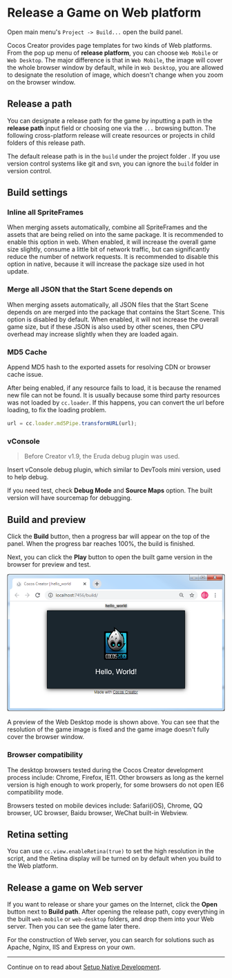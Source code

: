 # Release a Game on Web platform

Open main menu's `Project -> Build...` open the build panel.

Cocos Creator provides page templates for two kinds of Web platforms. From the pop up menu of **release platform**, you can choose `Web Mobile` or `Web Desktop`. The major difference is that in `Web Mobile`, the image will cover the whole browser window by default, while in `Web Desktop`, you are allowed to designate the resolution of image, which doesn't change when you zoom on the browser window.

## Release a path

You can designate a release path for the game by inputting a path in the **release path** input field or choosing one via the `...` browsing button. The following cross-platform release will create resources or projects in child folders of this release path.

The default release path is in the `build` under the project folder . If you use version control systems like git and svn, you can ignore the `build` folder in version control.

## Build settings

### Inline all SpriteFrames

When merging assets automatically, combine all SpriteFrames and the assets that are being relied on into the same package. It is recommended to enable this option in web. When enabled, it will increase the overall game size slightly, consume a little bit of network traffic, but can significantly reduce the number of network requests. It is recommended to disable this option in native, because it will increase the package size used in hot update.

### Merge all JSON that the Start Scene depends on

When merging assets automatically, all JSON files that the Start Scene depends on are merged into the package that contains the Start Scene. This option is disabled by default. When enabled, it will not increase the overall game size, but if these JSON is also used by other scenes, then CPU overhead may increase slightly when they are loaded again.

### MD5 Cache

Append MD5 hash to the exported assets for resolving CDN or browser cache issue.

After being enabled, if any resource fails to load, it is because the renamed new file can not be found. It is usually because some third party resources was not loaded by `cc.loader`. If this happens, you can convert the url before loading, to fix the loading problem.

```js
url = cc.loader.md5Pipe.transformURL(url);
```

### vConsole

> Before Creator v1.9, the Eruda debug plugin was used.

Insert vConsole debug plugin, which similar to DevTools mini version, used to help debug.

If you need test, check **Debug Mode** and **Source Maps** option. The built version will have sourcemap for debugging.

## Build and preview

Click the **Build** button, then a progress bar will appear on the top of the panel. When the progress bar reaches 100%, the build is finished.

Next, you can click the **Play** button to open the built game version in the browser for preview and test.

![web desktop](publish-web/web_desktop.png)

A preview of the Web Desktop mode is shown above. You can see that the resolution of the game image is fixed and the game image doesn't fully cover the browser window.

### Browser compatibility

The desktop browsers tested during the Cocos Creator development process include: Chrome, Firefox, IE11. Other browsers as long as the kernel version is high enough to work properly, for some browsers do not open IE6 compatibility mode.

Browsers tested on mobile devices include: Safari(iOS), Chrome, QQ browser, UC browser, Baidu browser, WeChat built-in Webview.

## Retina setting

You can use `cc.view.enableRetina(true)` to set the high resolution in the script, and the Retina display will be turned on by default when you build to the Web platform.

## Release a game on Web server

If you want to release or share your games on the Internet, click the **Open** button next to **Build path**. After opening the release path, copy everything in the built `web-mobile` or `web-desktop` folders, and drop them into your Web server. Then you can see the game later there.

For the construction of Web server, you can search for solutions such as Apache, Nginx, IIS and Express on your own.

---

Continue on to read about [Setup Native Development](setup-native-development.md).
